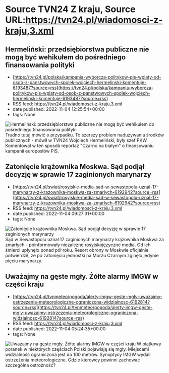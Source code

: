 # Source TVN24 Z kraju, Source URL:https://tvn24.pl/wiadomosci-z-kraju,3.xml

## Hermeliński: przedsiębiorstwa publiczne nie mogą być wehikułem do pośredniego finansowania polityki
 - [https://tvn24.pl/polska/kampania-wyborcza-politykow-pis-wplaty-od-osob-z-panstwowych-spolek-wojciech-hermelinski-komentuje-6193487?source=rss](https://tvn24.pl/polska/kampania-wyborcza-politykow-pis-wplaty-od-osob-z-panstwowych-spolek-wojciech-hermelinski-komentuje-6193487?source=rss)
 - RSS feed: https://tvn24.pl/wiadomosci-z-kraju,3.xml
 - date published: 2022-11-04 12:25:54+00:00
 - tags: None

<img alt="Hermeliński: przedsiębiorstwa publiczne nie mogą być wehikułem do pośredniego finansowania polityki" src="https://tvn24.pl/polska/cdn-zdjecie-l3ws6x-hermelisnkistil-6193597/alternates/LANDSCAPE_1280" />
    Trudno tutaj mówić o przypadku. To szerszy problem nadużywania środków publicznych - mówił w TVN24 Wojciech Hermeliński, były szef PKW. Komentował w ten sposób reportaż "Czarno na białym" o finansowaniu kampanii europosłów PiS.

## Zatonięcie krążownika Moskwa. Sąd podjął decyzję w sprawie 17 zaginionych marynarzy
 - [https://tvn24.pl/swiat/rosyjskie-media-sad-w-sewastopolu-uznal-17-marynarzy-z-krazownika-moskwa-za-zmarlych-6192942?source=rss](https://tvn24.pl/swiat/rosyjskie-media-sad-w-sewastopolu-uznal-17-marynarzy-z-krazownika-moskwa-za-zmarlych-6192942?source=rss)
 - RSS feed: https://tvn24.pl/wiadomosci-z-kraju,3.xml
 - date published: 2022-11-04 09:27:31+00:00
 - tags: None

<img alt="Zatonięcie krążownika Moskwa. Sąd podjął decyzję w sprawie 17 zaginionych marynarzy" src="https://tvn24.pl/najnowsze/cdn-zdjecie-cwjn7k-krazownik-moskwa-5674683/alternates/LANDSCAPE_1280" />
    Sąd w Sewastopolu uznał 17 zaginionych marynarzy krążownika Moskwa za zmarłych - poinformowały niezależne rosyjskojęzyczne media. Od ich śmierci upłynęło ponad pół roku. Resort obrony w Moskwie oficjalnie potwierdził, że po zatonięciu jednostki na Morzu Czarnym zginęło jedynie pięciu marynarzy.

## Uważajmy na gęste mgły. Żółte alarmy IMGW w części kraju
 - [https://tvn24.pl/tvnmeteo/pogoda/alerty-imgw-geste-mgly-uwazajmy-ostrzezenia-meteorologiczne-ograniczona-widzialnosc-6192814?source=rss](https://tvn24.pl/tvnmeteo/pogoda/alerty-imgw-geste-mgly-uwazajmy-ostrzezenia-meteorologiczne-ograniczona-widzialnosc-6192814?source=rss)
 - RSS feed: https://tvn24.pl/wiadomosci-z-kraju,3.xml
 - date published: 2022-11-04 05:24:35+00:00
 - tags: None

<img alt="Uważajmy na gęste mgły. Żółte alarmy IMGW w części kraju" src="https://tvn24.pl/najnowsze/cdn-zdjecie-3w4h1s-mgla-w-lodzi-6187641/alternates/LANDSCAPE_1280" />
    W piątkowy poranek w niektórych częściach Polski pojawiają się mgły. Miejscami widzialność ograniczona jest do 100 metrów. Synoptycy IMGW wydali ostrzeżenia meteorologiczne. Gdzie kierowcy powinni zachować szczególna ostrożność?
